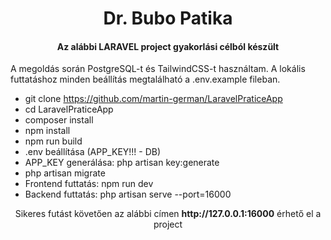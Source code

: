 <h1 align="center">Dr. Bubo Patika</h1>
<h4 align="center">Az alábbi LARAVEL project gyakorlási célból készült</h4>

<p align="left">A megoldás során PostgreSQL-t és TailwindCSS-t használtam. A lokális futtatáshoz minden beállítás megtalálható a .env.example fileban. </p>

- git clone https://github.com/martin-german/LaravelPraticeApp
- cd LaravelPraticeApp
- composer install
- npm install
- npm run build
- .env beállítása (APP_KEY!!! - DB)
- APP_KEY generálása: php artisan key:generate
- php artisan migrate
- Frontend futtatás: npm run dev
- Backend futtatás: php artisan serve --port=16000

<p align="center">Sikeres futást követően az alábbi címen <b>http://127.0.0.1:16000</b> érhető el a project</p>
